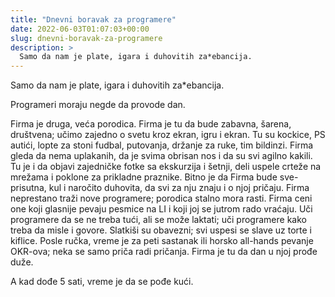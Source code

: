```yaml
---
title: "Dnevni boravak za programere"
date: 2022-06-03T01:07:03+00:00
slug: dnevni-boravak-za-programere
description: >
  Samo da nam je plate, igara i duhovitih za*ebancija.
---
```

Samo da nam je plate, igara i duhovitih za\*ebancija.

Programeri moraju negde da provode dan.

Firma je druga, veća porodica. Firma je tu da bude zabavna, šarena, društvena; učimo zajedno o svetu kroz ekran, igru i ekran. Tu su kockice, PS autići, lopte za stoni fudbal, putovanja, držanje za ruke, tim bildinzi. Firma gleda da nema uplakanih, da je svima obrisan nos i da su svi agilno kakili. Tu je i da objavi zajedničke fotke sa ekskurzija i šetnji, deli uspele crteže na mrežama i poklone za prikladne praznike. Bitno je da Firma bude sve-prisutna, kul i naročito duhovita, da svi za nju znaju i o njoj pričaju. Firma neprestano traži nove programere; porodica stalno mora rasti. Firma ceni one koji glasnije pevaju pesmice na LI i koji joj se jutrom rado vraćaju. Uči programere da se ne treba tući, ali se može laktati; uči programere kako treba da misle i govore. Slatkiši su obavezni; svi uspesi se slave uz torte i kiflice. Posle ručka, vreme je za peti sastanak ili horsko all-hands pevanje OKR-ova; neka se samo priča radi pričanja. Firma je tu da dan u njoj prođe duže.

A kad dođe 5 sati, vreme je da se pođe kući.
